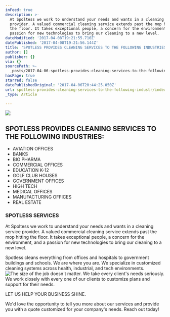 ```yaml
---
inFeed: true
description: >-
  At Spoltess we work to understand your needs and wants in a cleaning service
  provider. A valued commercial cleaning service extends past the mop hitting
  the floor. It takes exceptional people, a concern for the environment, and a
  passion for new technologies to bring our cleaning to a new level.
dateModified: '2017-04-08T19:21:55.710Z'
datePublished: '2017-04-08T19:21:56.144Z'
title: 'SPOTLESS PROVIDES CLEANING SERVICES TO THE FOLLOWING INDUSTRIES:'
author: []
publisher: {}
via: {}
sourcePath: >-
  _posts/2017-04-06-spotless-provides-cleaning-services-to-the-following-industr.md
hasPage: true
starred: false
datePublishedOriginal: '2017-04-06T20:44:25.050Z'
url: spotless-provides-cleaning-services-to-the-following-industr/index.html
_type: Article

---
```

![](https://the-grid-user-content.s3-us-west-2.amazonaws.com/f0005edd-b026-4390-92f5-da17b93d8c2d.png)

## SPOTLESS PROVIDES CLEANING SERVICES TO THE FOLLOWING INDUSTRIES:

* AVIATION OFFICES
* BANKS
* BIO PHARMA
* COMMERCIAL OFFICES
* EDUCATION K-12
* GOLF CLUB HOUSES
* GOVERNMENT OFFICES
* HIGH TECH
* MEDICAL OFFICES
* MANUFACTURING OFFICES
* REAL ESTATE

### SPOTLESS SERVICES

At Spoltess we work to understand your needs and wants in a cleaning service provider. A valued commercial cleaning service extends past the mop hitting the floor. It takes exceptional people, a concern for the environment, and a passion for new technologies to bring our cleaning to a new level.

Spotless cleans everything from offices and hospitals to government buildings and schools. We are where you are. We specialize in customized cleaning systems across health, industrial, and tech environments.
![The size of the job doesn't matter. We take every client's needs seriously. We work closely with every one of our clients to customize plans and support for their needs.](https://the-grid-user-content.s3-us-west-2.amazonaws.com/b894ded7-d599-493f-b5ab-d158926ae437.jpg)

LET US HELP YOUR BUSINESS SHINE.

We'd love the opportunity to tell you more about our services and provide you with a quote customized for your company's needs. Reach out today!